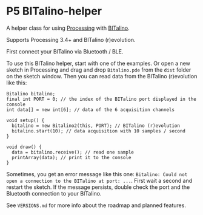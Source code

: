 # P5 BITalino-helper

A helper class for using [Processing](https://processing.org) with [BITalino](http://bitalino.com/en/).

Supports Processing 3.4+ and BITalino (r)evolution.

First connect your BITalino via Bluetooth / BLE.

To use this BITalino helper, start with one of the examples. Or open a new sketch in Processing and drag and drop `Bitalino.pde` from the `dist` folder on the sketch window. Then you can read data from the BITalino (r)evolution like this:

```
Bitalino bitalino;
final int PORT = 0; // the index of the BITalino port displayed in the console
int data[] = new int[6]; // data of the 6 acquisition channels

void setup() {
  bitalino = new Bitalino2(this, PORT); // BITalino (r)evolution
  bitalino.start(10); // data acquisition with 10 samples / second
}

void draw() {
  data = bitalino.receive(); // read one sample
  printArray(data); // print it to the console
}
```

Sometimes, you get an error message like this one: `Bitalino: Could not open a connection to the BITalino at port: ...`. First wait a second and restart the sketch. If the message persists, double check the port and the Bluetooth connection to your BITalino.

See `VERSIONS.md` for more info about the roadmap and planned features.
